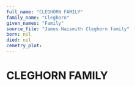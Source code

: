 ```yaml
---
full_name: "CLEGHORN FAMILY"
family_name: "Cleghorn"
given_names: "Family"
source_file: "James Naismith Cleghorn family"
born: nil
died: nil
cemetry_plot: 
---
```

# CLEGHORN FAMILY

